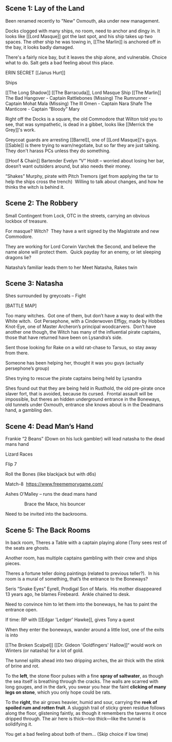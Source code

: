 ## Scene 1: Lay of the Land

Been renamed recently to "New" Oxmouth, aka under new management.  

Docks clogged with many ships, no room, need to anchor and dingy in.  It looks like [[Lord Masque]] got the last spot, and his ship takes up two spaces.  The other ship he was towing in, [[The Marlin]] is anchored off in the bay, it looks badly damaged.

There's a fairly nice bay, but it leaves the ship alone, and vulnerable.  Choice what to do.  Salt gets a bad feeling about this place.  

ERIN SECRET [[Janus Hurt]]




Ships

[[The Long Shadow]]
[[The Barracuda]], Lord Masque Ship
[[The Marlin]]
The Bad Hangover - Captain Rattlebones (Missing)
The Rumrunner - Captain Mohat Mala (Missing)
The Ill Omen - Captain Nara Shafe
The Manticore - Captain “Bloody” Mary

Right off the Docks is a square, the old Commodore that Wilton told you to see, that was sympathetic, is dead in a gibbet, looks like [[Merrick the Grey]]'s work.


Greycoat guards are arresting [[Barrel]], one of [[Lord Masque]]'s guys.  [[Sable]] is there trying to warn/negotiate, but so far they are just talking.  They don't harass PCs unless they do something.


[[Hoof & Chain]]
Bartender Evelyn “V” Holdt – worried about losing her bar, doesn’t want outsiders around, but also needs their money.

“Shakes” Murphy, pirate with Pitch Tremors (get from applying the tar to help the ships cross the trench)  Willing to talk about changes, and how he thinks the witch is behind it.

## Scene 2: The Robbery

Small Contingent from Lock, OTC in the streets, carrying an obvious lockbox of treasure.

For masque? Witch?  They have a writ signed by the Magistrate and new Commodore.

They are working for Lord Corwin Varchek the Second, and believe the name alone will protect them.  Quick payday for an enemy, or let sleeping dragons lie?

Natasha’s familiar leads them to her Meet Natasha, Rakes twin

## Scene 3: Natasha

Shes surrounded by greycoats – Fight

[BATTLE MAP]

Too many witches.  Got one of them, but don’t have a way to deal with the White witch.  Got Persephone, with a Cinderwoven Effigy, made by Hobbes Knot-Eye, one of Master Archeron’s principal woodcarvers.  Don’t have another one though, the Witch has many of the influential pirate captains, those that have returned have been on Lysandra’s side.

Sent those looking for Rake on a wild rat-chase to Tarsus, so stay away from there.

Someone has been helping her, thought it was you guys (actually persephone’s group)

Shes trying to rescue the pirate captains being held by Lysandra

Shes found out that they are being held in Rusthold, the old pre-pirate once slaver fort, that is avoided, because its cursed.  Frontal assault will be impossible, but theres an hidden underground entrance in the Boneways, old tunnels under Oxmouth, entrance she knows about is in the Deadmans hand, a gambling den.

## Scene 4: Dead Man’s Hand

Frankie “2 Beans” (Down on his luck gambler) will lead natasha to the dead mans hand

Lizard Races

Flip 7

Roll the Bones (like blackjack but with d6s)

Match-8  https://www.freememorygame.com/

Ashes O’Malley – runs the dead mans hand

               Brace the Mace, his bouncer

Need to be invited into the backrooms.

## Scene 5: The Back Rooms

In back room, Theres a Table with a captain playing alone (Tony sees rest of the seats are ghosts.

Another room, has multiple captains gambling with their crew and ships pieces.

Theres a fortune teller doing paintings (related to previous teller?).  In his room is a mural of something, that’s the entrance to the Boneways?

Seris “Snake Eyes” Eyrell, Prodigal Son of Maris.  His mother disappeared 13 years ago, he blames Firebeard.  Ankle chained to desk.

Need to convince him to let them into the boneways, he has to paint the entrance open.

If time:  RP with [[Edgar 'Ledger' Hawke]], gives Tony a quest



When they enter the boneways, wander around a little lost, one of the exits is into 

[[The Broken Scalpel]]
[[Dr. Gideon 'Goldfingers' Hallow]]“ would work on Winters (or natasha) for a lot of gold.

The tunnel splits ahead into two dripping arches, the air thick with the stink of brine and rot.

To the **left**, the stone floor pulses with a fine **spray of saltwater**, as though the sea itself is breathing through the cracks. The walls are scarred with long gouges, and in the dark, you swear you hear the faint **clicking of many legs on stone**, which you only hope could be rats.

To the **right**, the air grows heavier, humid and sour, carrying the **reek of spoiled rum and rotten fruit**. A sluggish trail of sticky green residue follows along the floor, glistening faintly, as though it remembers the taverns it once dripped through. The air here is thick—too thick—like the tunnel is solidifying it.

You get a bad feeling about both of them...
(Skip choice if low time)
